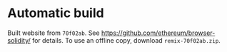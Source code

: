 # Automatic build
Built website from `70f02ab`. See https://github.com/ethereum/browser-solidity/ for details.
To use an offline copy, download `remix-70f02ab.zip`.
